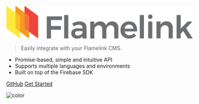 ![logo](_assets/icon.svg)

> Easily integrate with your Flamelink CMS.

- Promise-based, simple and intuitive API
- Supports multiple languages and environments
- Built on top of the Firebase SDK

[GitHub](https://github.com/flamelink/flamelink/)
[Get Started](/?id=flamelink-sdk)

![color](#F6F7F9)
